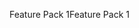 <span data-ttu-id="5121f-101">Feature Pack 1</span><span class="sxs-lookup"><span data-stu-id="5121f-101">Feature Pack 1</span></span>